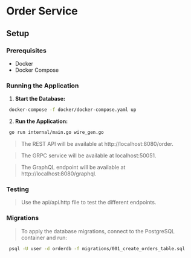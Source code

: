 # Order Service

## Setup

### Prerequisites

- Docker
- Docker Compose

### Running the Application

1. **Start the Database:**

  ```bash
   docker-compose -f docker/docker-compose.yaml up
  ```
2. **Run the Application:**

  ```bash
   go run internal/main.go wire_gen.go
  ```

  > The REST API will be available at http://localhost:8080/order.

  > The GRPC service will be available at localhost:50051.

  > The GraphQL endpoint will be available at http://localhost:8080/graphql.

### Testing

  > Use the api/api.http file to test the different endpoints.

### Migrations

> To apply the database migrations, connect to the PostgreSQL container and run:
  ```bash
   psql -U user -d orderdb -f migrations/001_create_orders_table.sql
  ```